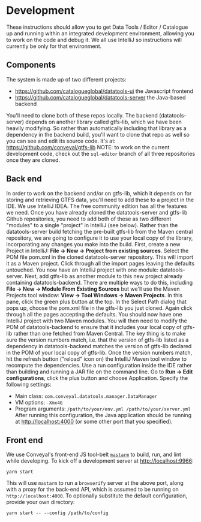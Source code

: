 # Development
These instructions should allow you to get Data Tools / Editor / Catalogue up and running within an integrated development environment, allowing you to work on the code and debug it. We all use IntelliJ so instructions will currently be only for that environment.
## Components
The system is made up of two different projects:

- https://github.com/catalogueglobal/datatools-ui the Javascript frontend
- https://github.com/catalogueglobal/datatools-server the Java-based backend
 
You'll need to clone both of these repos locally.
The backend (datatools-server) depends on another library called gtfs-lib, which we have been heavily modifying. So rather than automatically including that library as a dependency in the backend build, you'll want to clone that repo as well so you can see and edit its source code. It's at: https://github.com/conveyal/gtfs-lib
NOTE: to work on the current development code, check out the `sql-editor` branch of all three repositories once they are cloned.
## Back end
In order to work on the backend and/or on gtfs-lib, which it depends on for storing and retrieving GTFS data, you'll need to add these to a project in the IDE. We use IntelliJ IDEA. The free community edition has all the features we need. 
Once you have already cloned the datatools-server and gtfs-lib Github repositories, you need to add both of these as two different "modules" to a single "project" in IntelliJ (see below). Rather than the datatools-server build fetching the pre-built gtfs-lib from the Maven central repository, we are going to configure it to use your local copy of the library, incorporating any changes you make into the build.
First, create a new Project in IntelliJ: **File -> New -> Project from existing sources**. Select the POM file pom.xml in the cloned datatools-server repository. This will import it as a Maven project. Click through all the import pages leaving the defaults untouched. You now have an IntelliJ project with one module: datatools-server.
Next, add gtfs-lib as another module to this new project already containing datatools-backend. There are multiple ways to do this, including **File -> New -> Module From Existing Sources** but we'll use the Maven Projects tool window: **View -> Tool Windows -> Maven Projects**. In this pane, click the green plus button at the top. In the Select Path dialog that pops up, choose the pom.xml file in the gtfs-lib you just cloned. Again click through all the pages accepting the defaults. You should now have one IntelliJ project with two Maven modules.
You will then need to modify the POM of datatools-backend to ensure that it includes your local copy of gtfs-lib rather than one fetched from Maven Central. The key thing is to make sure the version numbers match, i.e. that the version of gtfs-lib listed as a dependency in datatools-backend matches the version of gtfs-lib declared in the POM of your local copy of gtfs-lib. Once the version numbers match, hit the refresh button ("reload" icon on) the IntelliJ Maven tool window to recompute the dependencies.
Use a run configuration inside the IDE rather than building and running a JAR file on the command line. Go to **Run -> Edit configurations**, click the plus button and choose Application. Specify the following settings:
- Main class: `com.conveyal.datatools.manager.DataManager`
- VM options: `-Xmx4G`
- Program arguments: `/path/to/your/env.yml /path/to/your/server.yml`
After running this configuration, the Java application should be running at [http://localhost:4000](http://localhost:4000) (or some other port that you specified).
## Front end
We use Conveyal's front-end JS tool-belt [`mastarm`](https://github.com/conveyal/mastarm) to build, run, and lint while developing.
To kick off a development server at [http://localhost:9966](http://localhost:9966):
```
yarn start
```
This will use `mastarm` to run a `browserify` server at the above port, along with a proxy for the back-end API, which is assumed to be running on `http://localhost:4000`.
To optionally substitute the default configuration, provide your own directory:
```
yarn start -- --config /path/to/config
```

